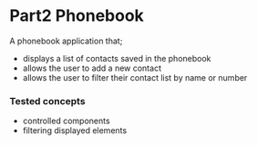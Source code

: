 # Part2 Phonebook 

A phonebook application that;

- displays a list of contacts saved in the phonebook
- allows the user to add a new contact
- allows the user to filter their contact list by name or number

### Tested concepts

- controlled components
- filtering displayed elements
